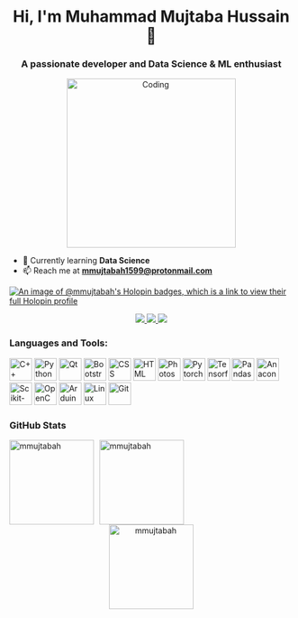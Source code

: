 <h1 align="center">Hi, I'm Muhammad Mujtaba Hussain 👋</h1>
<h3 align="center">A passionate developer and Data Science & ML enthusiast</h3>
<p align="center">
  <img alt="Coding" width="300" src="https://media2.giphy.com/media/2IudUHdI075HL02Pkk/giphy.gif?cid=ecf05e47vm6ro2ykv5c4cg8uw5ibvce8f3obdk86x62hr4tn&ep=v1_gifs_search&rid=giphy.gif&ct=g">
</p>

- 🌱 Currently learning **Data Science**
- 📫 Reach me at **[mmujtabah1599@protonmail.com](mailto:mmujtabah1599@protonmail.com)**

[![An image of @mmujtabah's Holopin badges, which is a link to view their full Holopin profile](https://holopin.me/mmujtabah)](https://holopin.io/@mmujtabah)
<div align="center">
  <a href="https://www.linkedin.com/in/mmujtabah/" target="_blank">
    <img src="https://img.shields.io/badge/LinkedIn-0077B5?style=for-the-badge&logo=linkedin&logoColor=white" target="_blank">
  </a>
  <a href="https://github.com/mmujtabah" target="_blank">
    <img src="https://img.shields.io/badge/GitHub-100000?style=for-the-badge&logo=github&logoColor=white" target="_blank">
  </a>
  <a href="mailto:mmujtabah1599@protonmail.com">
    <img src="https://img.shields.io/badge/-Gmail-%23333?style=for-the-badge&logo=gmail&logoColor=white" target="_blank">
  </a>
</div>

<h3 align="left">Languages and Tools:</h3>
<p align="left">
  <img src="https://skillicons.dev/icons?i=cpp" height="40" alt="C++"/>
  <img src="https://skillicons.dev/icons?i=py" height="40" alt="Python"/>
  <img src="https://skillicons.dev/icons?i=qt" height="40" alt="Qt"/>
  <img src="https://skillicons.dev/icons?i=bootstrap" height="40" alt="Bootstrap"/>
  <img src="https://skillicons.dev/icons?i=css" height="40" alt="CSS"/>
  <img src="https://skillicons.dev/icons?i=html" height="40" alt="HTML"/>
  <img src="https://skillicons.dev/icons?i=ps" height="40" alt="Photoshop"/>
  <img src="https://skillicons.dev/icons?i=pytorch" height="40" alt="Pytorch"/>
  <img src="https://skillicons.dev/icons?i=tensorflow" height="40" alt="Tensorflow"/>
  <img src="https://skillicons.dev/icons?i=pandas" height="40" alt="Pandas"/>
  <img src="https://skillicons.dev/icons?i=anaconda" height="40" alt="Anaconda"/>
  <img src="https://skillicons.dev/icons?i=sklearn" height="40" alt="Scikit-learn"/>
  <img src="https://skillicons.dev/icons?i=opencv" height="40" alt="OpenCV"/>
  <img src="https://skillicons.dev/icons?i=arduino" height="40" alt="Arduino"/>
  <img src="https://skillicons.dev/icons?i=linux" height="40" alt="Linux"/>
  <img src="https://skillicons.dev/icons?i=git" height="40" alt="Git"/>
</p>

<h3 style="text-align: left;">GitHub Stats</h3>
<div style="text-align: left;">
  <img style="float: left; margin-right: 10px;" height="150em" src="https://github-readme-stats.vercel.app/api/top-langs/?username=mmujtabah&layout=compact&theme=dark" alt="mmujtabah" />
  <img style="float: left; margin-right: 10px;" height="150em" src="https://github-readme-stats.vercel.app/api?username=mmujtabah&show_icons=true&locale=en&theme=dark" alt="mmujtabah" />
</div>

<p style="clear: both; text-align: center;">
  <img height="150em" src="https://github-readme-streak-stats.herokuapp.com/?user=mmujtabah&theme=dark" alt="mmujtabah" />
</p>
